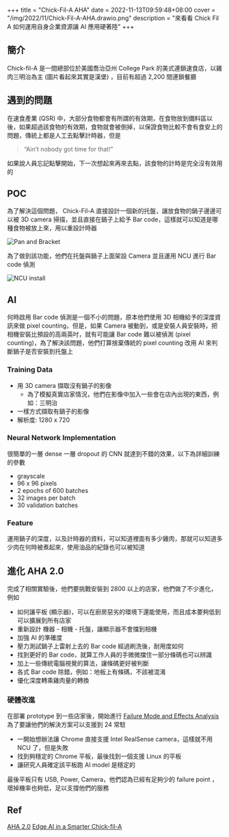 +++
title = "Chick-Fil-A AHA"
date = 2022-11-13T09:59:48+08:00
cover = "/img/2022/11/Chick-Fil-A-AHA.drawio.png"
description = "來看看 Chick Fil A 如何運用自身企業資源讓 AI 應用硬著陸"
+++
## 簡介
Chick-fil-A 是一間總部位於美國喬治亞州 College Park 的美式連鎖速食店，以雞肉三明治為主 (圖片看起來其實是漢堡) ，目前有超過 2,200 間連鎖餐廳

## 遇到的問題
在速食產業 (QSR) 中，大部分食物都會有所謂的有效期，在食物放到備料區以後，如果超過該食物的有效期，食物就會被倒掉，以保證食物比較不會有食安上的問題，傳統上都是人工去點擊計時器，但是

> “Ain’t nobody got time for that!”

如果說人員忘記點擊開始，下一次想起來再來去點，該食物的計時是完全沒有效用的

## POC
為了解決這個問題， Chick-Fil-A 直接設計一個新的托盤，讓放食物的鍋子邊邊可以被 3D camera 掃描，並且直接在鍋子上給予 Bar code，這樣就可以知道是哪種食物被放上來，用以重設計時器

![Pan and Bracket](https://miro.medium.com/max/1400/1*cssV3Ug0FAmxx74YlmgTwg.png)

為了做到該功能，他們在托盤與鍋子上面架設 Camera 並且運用 NCU 進行 Bar code 偵測

![NCU install](https://miro.medium.com/max/1400/1*iH80Ibk3pN6HJWZxhmQmew.png)


## AI
何時啟用 Bar code 偵測是一個不小的問題，原本他們使用 3D 相機給予的深度資訊來做 pixel counting，但是，如果 Camera 被動到，或是安裝人員安裝時，把相機安裝比預設的高兩英吋，就有可能讓 Bar code 難以被偵測 (pixel counting)，為了解決該問題，他們打算捨棄傳統的 pixel counting 改用 AI 來判斷鍋子是否安裝到托盤上

### Training Data
 - 用 3D camera 擷取沒有鍋子的影像
   - 為了模擬真實店家情況，他們在影像中加入一些會在店內出現的東西，例如：三明治
 - 一樣方式擷取有鍋子的影像
 - 解析度: 1280 x 720
 
### Neural Network Implementation
很簡單的一層 dense 一層 dropout 的 CNN 就達到不錯的效果，以下為詳細訓練的參數

- grayscale
- 96 x 96 pixels
- 2 epochs of 600 batches
- 32 images per batch
- 30 validation batches

### Feature
運用鍋子的深度，以及計時器的資料，可以知道裡面有多少雞肉，那就可以知道多少肉在何時被煮起來，使用油品的紀錄也可以被知道

## 進化 AHA 2.0
完成了相關實驗後，他們要挑戰安裝到 2800 以上的店家，他們做了不少進化，例如

- 如何讓平板 (顯示器)，可以在廚房惡劣的環境下還能使用，而且成本要夠低到可以擴展到所有店家
- 重新設計 機器 - 相機 - 托盤，讓顯示器不會擋到相機
- 加強 AI 的準確度
- 壓力測試鍋子上雷射上去的 Bar code 經過刷洗後，耐用度如何
- 找到更好的 Bar code，就算工作人員的手微微擋住一部分條碼也可以辨識
- 加上一些傳統電腦視覺的算法，讓條碼更好被判斷
- 各式 Bar code 除錯，例如：地板上有條碼，不該被混淆
- 優化深度轉乘雞肉量的轉換

### 硬體改進
在部署 prototype 到一些店家後，開始進行 [Failure Mode and Effects Analysis](https://en.wikipedia.org/wiki/Failure_mode_and_effects_analysis) 為了要讓他們的解決方案可以支援到 24 常駐

- 一開始想辦法讓 Chrome 直接支援 Intel RealSense camera，這樣就不用 NCU 了，但是失敗
- 找到夠穩定的 Chrome 平板，最後找到一個支援 Linux 的平板
- 讓研究人員確定該平板跑 AI model 是穩定的

最後平板只有 USB, Power, Camera，他們認為已經有足夠少的 failure point ，壞掉機率也夠低，足以支撐他們的服務

## Ref
[AHA 2.0](https://medium.com/chick-fil-atech/aha-2-0-623a0ec1cacc)
[Edge AI in a Smarter Chick-fil-A](https://medium.com/chick-fil-atech/edge-ai-in-a-smarter-chick-fil-a-2e2112f5e5d8)

